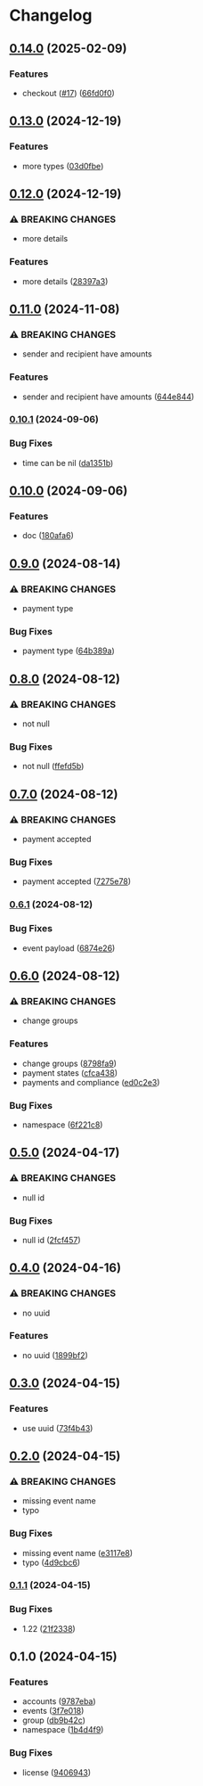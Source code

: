 # Changelog

## [0.14.0](https://www.github.com/glocurrency/events/compare/v0.13.0...v0.14.0) (2025-02-09)


### Features

* checkout ([#17](https://www.github.com/glocurrency/events/issues/17)) ([66fd0f0](https://www.github.com/glocurrency/events/commit/66fd0f017e0407f778bfcd6725fd690d82add712))

## [0.13.0](https://www.github.com/glocurrency/events/compare/v0.12.0...v0.13.0) (2024-12-19)


### Features

* more types ([03d0fbe](https://www.github.com/glocurrency/events/commit/03d0fbe8d9067492841ddb9cda503900d2babadb))

## [0.12.0](https://www.github.com/glocurrency/events/compare/v0.11.0...v0.12.0) (2024-12-19)


### ⚠ BREAKING CHANGES

* more details

### Features

* more details ([28397a3](https://www.github.com/glocurrency/events/commit/28397a397957912bc518671aa95d3f7b425470e5))

## [0.11.0](https://www.github.com/glocurrency/events/compare/v0.10.1...v0.11.0) (2024-11-08)


### ⚠ BREAKING CHANGES

* sender and recipient have amounts

### Features

* sender and recipient have amounts ([644e844](https://www.github.com/glocurrency/events/commit/644e8446a9623f6051fdf80db2c80f9899574964))

### [0.10.1](https://www.github.com/glocurrency/events/compare/v0.10.0...v0.10.1) (2024-09-06)


### Bug Fixes

* time can be nil ([da1351b](https://www.github.com/glocurrency/events/commit/da1351bb286e898889de01d20bd9e3341adb5f85))

## [0.10.0](https://www.github.com/glocurrency/events/compare/v0.9.0...v0.10.0) (2024-09-06)


### Features

* doc ([180afa6](https://www.github.com/glocurrency/events/commit/180afa654a0e61f0f165555139791f867529e67a))

## [0.9.0](https://www.github.com/glocurrency/events/compare/v0.8.0...v0.9.0) (2024-08-14)


### ⚠ BREAKING CHANGES

* payment type

### Bug Fixes

* payment type ([64b389a](https://www.github.com/glocurrency/events/commit/64b389a6c92411cb4ae67772d07a30a0141529a8))

## [0.8.0](https://www.github.com/glocurrency/events/compare/v0.7.0...v0.8.0) (2024-08-12)


### ⚠ BREAKING CHANGES

* not null

### Bug Fixes

* not null ([ffefd5b](https://www.github.com/glocurrency/events/commit/ffefd5bc123b10a430cfbf9905201ec3a88b40e4))

## [0.7.0](https://www.github.com/glocurrency/events/compare/v0.6.1...v0.7.0) (2024-08-12)


### ⚠ BREAKING CHANGES

* payment accepted

### Bug Fixes

* payment accepted ([7275e78](https://www.github.com/glocurrency/events/commit/7275e78d7aa81e527b80a44704364fe376047487))

### [0.6.1](https://www.github.com/glocurrency/events/compare/v0.6.0...v0.6.1) (2024-08-12)


### Bug Fixes

* event payload ([6874e26](https://www.github.com/glocurrency/events/commit/6874e260422495d96ee60c673e1e6c56a771619b))

## [0.6.0](https://www.github.com/glocurrency/events/compare/v0.5.0...v0.6.0) (2024-08-12)


### ⚠ BREAKING CHANGES

* change groups

### Features

* change groups ([8798fa9](https://www.github.com/glocurrency/events/commit/8798fa9c5d862fd2788c0a3b244836527f5c3522))
* payment states ([cfca438](https://www.github.com/glocurrency/events/commit/cfca438fb34011a589daa11e9647857a093efdc6))
* payments and compliance ([ed0c2e3](https://www.github.com/glocurrency/events/commit/ed0c2e3394fd50b2fb4a0aba31d0c48385b3770f))


### Bug Fixes

* namespace ([6f221c8](https://www.github.com/glocurrency/events/commit/6f221c81dadb71bdedc38a1ea6119570482a6a9d))

## [0.5.0](https://www.github.com/glocurrency/events/compare/v0.4.0...v0.5.0) (2024-04-17)


### ⚠ BREAKING CHANGES

* null id

### Bug Fixes

* null id ([2fcf457](https://www.github.com/glocurrency/events/commit/2fcf4571d0afc6fbfb25d6c2d407365b6d53429e))

## [0.4.0](https://www.github.com/glocurrency/events/compare/v0.3.0...v0.4.0) (2024-04-16)


### ⚠ BREAKING CHANGES

* no uuid

### Features

* no uuid ([1899bf2](https://www.github.com/glocurrency/events/commit/1899bf2119ad75072ee3fed1d697789b9aaf0696))

## [0.3.0](https://www.github.com/glocurrency/events/compare/v0.2.0...v0.3.0) (2024-04-15)


### Features

* use uuid ([73f4b43](https://www.github.com/glocurrency/events/commit/73f4b431d256c72c5db1193cba9fd43a0033bf46))

## [0.2.0](https://www.github.com/glocurrency/events/compare/v0.1.1...v0.2.0) (2024-04-15)


### ⚠ BREAKING CHANGES

* missing event name
* typo

### Bug Fixes

* missing event name ([e3117e8](https://www.github.com/glocurrency/events/commit/e3117e83a3138caf9456f8e55d5d7e062459c3cb))
* typo ([4d9cbc6](https://www.github.com/glocurrency/events/commit/4d9cbc601fd96c6c5866d83634891ab2e347cb32))

### [0.1.1](https://www.github.com/glocurrency/events/compare/v0.1.0...v0.1.1) (2024-04-15)


### Bug Fixes

* 1.22 ([21f2338](https://www.github.com/glocurrency/events/commit/21f233889fdf9ac4bf8d4a77e0de016373bfec6f))

## 0.1.0 (2024-04-15)


### Features

* accounts ([9787eba](https://www.github.com/glocurrency/events/commit/9787eba9283fdae38d2a16baf3526546694f1c47))
* events ([3f7e018](https://www.github.com/glocurrency/events/commit/3f7e018cf0248fa53e0d8669e5db2c472ff28a62))
* group ([db9b42c](https://www.github.com/glocurrency/events/commit/db9b42c636e4cf913899c0a31c45ad270096151d))
* namespace ([1b4d4f9](https://www.github.com/glocurrency/events/commit/1b4d4f95273e216289959057d2ac0fe4bd51d024))


### Bug Fixes

* license ([9406943](https://www.github.com/glocurrency/events/commit/940694342be39ba1fada1c8f814a9f1b4f163bfd))
